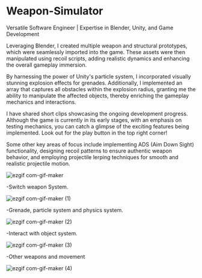# Weapon-Simulator
Versatile Software Engineer | Expertise in Blender, Unity, and Game Development

Leveraging Blender, I created multiple weapon and structural prototypes, which were seamlessly imported into the game. These assets were then manipulated using recoil scripts, adding realistic dynamics and enhancing the overall gameplay immersion.

By harnessing the power of Unity's particle system, I incorporated visually stunning explosion effects for grenades. Additionally, I implemented an array that captures all obstacles within the explosion radius, granting me the ability to manipulate the affected objects, thereby enriching the gameplay mechanics and interactions.

I have shared short clips showcasing the ongoing development progress. Although the game is currently in its early stages, with an emphasis on testing mechanics, you can catch a glimpse of the exciting features being implemented. Look out for the play button in the top right corner!

Some other key areas of focus include implementing ADS (Aim Down Sight) functionality, designing recoil patterns to ensure authentic weapon behavior, and employing projectile lerping techniques for smooth and realistic projectile motion.

![ezgif com-gif-maker](https://user-images.githubusercontent.com/95189863/193011830-e45e198d-8a36-42af-98ba-f4e2bd489c26.gif)


-Switch weapon System.

![ezgif com-gif-maker (1)](https://user-images.githubusercontent.com/95189863/193012565-5b1a147e-71b0-44a2-8701-6e04d64b488a.gif)

-Grenade, particle system and physics system.

![ezgif com-gif-maker (2)](https://user-images.githubusercontent.com/95189863/193012982-2f28bf7c-f700-43d6-9e73-0e2eb5d7ba5a.gif)

-Interact with object system.

![ezgif com-gif-maker (3)](https://user-images.githubusercontent.com/95189863/193013758-269d0a8f-e4d2-4705-9c7f-dc91d7d1ea57.gif)

-Other weapons and movement

![ezgif com-gif-maker (4)](https://user-images.githubusercontent.com/95189863/193014108-80cf5a67-ae40-44d3-93b2-19965d972c7f.gif)
